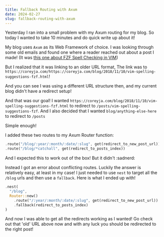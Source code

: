 ```yaml
---
title: Fallback Routing with Axum
date: 2024-02-27
slug: fallback-routing-with-axum
---
```


Yesterday I ran into a small problem with my Axum routing for my blog.
So today I wanted to take 10 minutes and do quick write up about it!

My blog uses `Axum` as its Web Framework of choice. I was looking through some old emails and found one where a reader reached out about a post I made! (It was [this one about FZF Spell Checking in VIM](https://coreyja.com/posts/vim-spelling-suggestions-fzf/))

But I realized that it was linking to an older URL format, The link was to 
`https://coreyja.com/https://coreyja.com/blog/2018/11/10/vim-spelling-suggestions-fzf.html`!

And you can see I was using a different URL structure then, and my current blog didn't have a redirect setup!

And that was our goal! I wanted `https://coreyja.com/blog/2018/11/10/vim-spelling-suggestions-fzf.html` to redirect to `/posts/vim-spelling-suggestions-fzf`.
And I also decided that I wanted `blog/anything-else-here` to redirect to `/posts`

Simple enough!

I added these two routes to my Axum Router function:

```rust
.route("/blog/:year/:month/:date/:slug", get(redirect_to_new_post_url))
.route("/blog/*catchall", get(redirect_to_posts_index))
```

And I expected this to work out of the box! But it didn't :sadnerd:

Instead I got an error about conflicting routes. Luckily the answer is relatively easy, at least in my case!
I just needed to use `nest` to target all the `/blog` urls and then use a `fallback`. Here is what I ended up with!

```rust
.nest(
  "/blog",
  Router::new()
    .route("/:year/:month/:date/:slug", get(redirect_to_new_post_url))
    .fallback(redirect_to_posts_index)
)
```

And now I was able to get all the redirects working as I wanted! Go check out that 'old' URL above now and with any luck you should be redirected to the right post!
